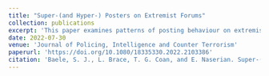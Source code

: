 ```yaml
---
title: "Super-(and Hyper-) Posters on Extremist Forums"
collection: publications
excerpt: 'This paper examines patterns of posting behaviour on extremist online forums in order to empirically identify and define classes of highly active ‘super-posters'. Using a unique dataset of 8 far-right, 7 Salafi-jihadist, and 2 Incel forums, totalling 12,569,639 unique posts, the study operates a three-dimensional analysis of super-posters (Gini coefficient, Fisher-Jenks algorithm, network analysis) that sheds light on the type of influence at play in these online spaces. Our study shows that extremist forums consistently display four statistically distinguishable classes of posters from the least active ‘hypo-posters' to the most active ‘hyper-posters', as well as demonstrating that, while hyper-posters’ activity is remarkable, they are not necessarily the most central or connected members of extremist forums. These findings, which suggest that extremist forums are places where both minority and majority influences occur, not only advance our understanding of a key locus of online radicalisation; they also pave the way for sounder interventions to monitor and disrupt the phenomenon.'
date: 2022-07-30
venue: 'Journal of Policing, Intelligence and Counter Terrorism'
paperurl: 'https://doi.org/10.1080/18335330.2022.2103386'
citation: 'Baele, S. J., L. Brace, T. G. Coan, and E. Naserian. Super-(and Hyper-) Posters on Extremist Forums. Journal of Policing, Intelligence and Counter Terrorism (2022)'
---
```


